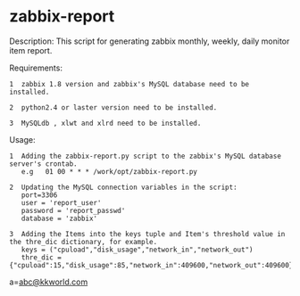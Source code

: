 zabbix-report
=============
Description:
  This script for generating zabbix monthly, weekly, daily monitor item report.

Requirements:
    
    1  zabbix 1.8 version and zabbix's MySQL database need to be installed.
    
    2  python2.4 or laster version need to be installed.
    
    3  MySQLdb , xlwt and xlrd need to be installed.

Usage:

    1  Adding the zabbix-report.py script to the zabbix's MySQL database server's crontab.
       e.g   01 00 * * * /work/opt/zabbix-report.py

    2  Updating the MySQL connection variables in the script:
       port=3306
       user = 'report_user'
       password = 'report_passwd'
       database = 'zabbix'
    
    3  Adding the Items into the keys tuple and Item's threshold value in the thre_dic dictionary, for example.
       keys = ("cpuload","disk_usage","network_in","network_out")
       thre_dic = {"cpuload":15,"disk_usage":85,"network_in":409600,"network_out":409600}


a=abc@kkworld.com
